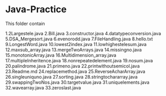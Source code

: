 # Java-Practice
This folder contain

1.2Largestele.java
2.Bill.java 
3.constructor.java 
4.datatypeconversion.java 
5.DSA_Mergesort.java 
6.evenorodd.java 
7.FileHandling.java 
8.hello.txt 9.LongestWord.java 
10.lowest2index.java 
11.lowhighestelesum.java 
12.maxsub_array.java 
13.mergeTwoArrays.java 
14.missingno.java 
15.monotonicArray.java 
16.Multidimension_array.java 
17.multipleInheritence.java 
18.nonrepeatedelement.java 
19.nosum.java 
20.palindrome.java 
21.primeno.java 
22.printwithoutsemicol.java 
23.Readme.md 
24.replacemethod.java 
25.ReverseAcharArray.java 
26.singleuniquno.java 
27.sorting.java 
28.stringtochararray.java 
29.swappingTwoNos.java 
30.targetvalue.java 
31.uniquelements.java 
32.wavearray.java 
33.zeroslast.java

